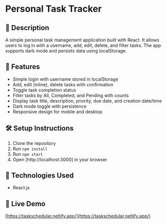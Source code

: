 # Personal Task Tracker

## 📖 Description
A simple personal task management application built with React. It allows users to log in with a username, add, edit, delete, and filter tasks. The app supports dark mode and persists data using localStorage.

## 🚀 Features
- Simple login with username stored in localStorage
- Add, edit (inline), delete tasks with confirmation
- Toggle task completion status
- Filter tasks by All, Completed, and Pending with counts
- Display task title, description, priority, due date, and creation date/time
- Dark mode toggle with persistence
- Responsive design for mobile and desktop

## 🛠 Setup Instructions
1. Clone the repository
2. Run `npm install`
3. Run `npm start`
4. Open [http://localhost:3000] in your browser

## 🧰 Technologies Used
- React.js

## 🔗 Live Demo
[https://taskschedular.netlify.app/](https://taskschedular.netlify.app/)


